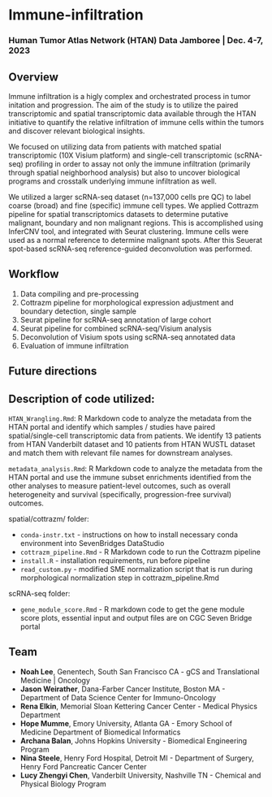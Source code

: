 # Immune-infiltration

### Human Tumor Atlas Network (HTAN) Data Jamboree | Dec. 4-7, 2023 

## Overview

Immune infiltration is a higly complex and orchestrated process in tumor initation and progression. The aim of the study is to utilize the paired transcriptomic and spatial transcriptomic data available through the HTAN initiative to quantify the relative infiltration of immune cells within the tumors and discover relevant biological insights. 

We focused on utilizing data from patients with matched spatial transcriptomic (10X Visium platform) and single-cell transcriptomic (scRNA-seq) profiling in order to assay not only the immune infiltration (primarily through spatial neighborhood analysis) but also to uncover biological programs and crosstalk underlying immune infiltration as well. 

We utilized a larger scRNA-seq dataset (n=137,000 cells pre QC) to label coarse (broad) and fine (specific) immune cell types. We applied Cottrazm pipeline for spatial transcriptomics datasets to determine putative malignant, boundary and non malignant regions. This is accomplished using InferCNV tool, and integrated with Seurat clustering. Immune cells were used as a normal reference to determine malignant spots. After this Seuerat spot-based scRNA-seq reference-guided deconvolution was performed.

## Workflow 

1. Data compiling and pre-processing
2. Cottrazm pipeline for morphological expression adjustment and boundary detection, single sample
3. Seurat pipeline for scRNA-seq annotation of large cohort
4. Seurat pipeline for combined scRNA-seq/Visium analysis
5. Deconvolution of Visium spots using scRNA-seq annotated data
6. Evaluation of immune infiltration

## Future directions

## Description of code utilized:

`HTAN_Wrangling.Rmd`: R Markdown code to analyze the metadata from the HTAN portal and identify which samples / studies have paired spatial/single-cell transcriptomic data from patients. We identify 13 patients from HTAN Vanderbilt dataset and 10 patients from HTAN WUSTL dataset and match them with relevant file names for downstream analyses.

`metadata_analysis.Rmd`: R Markdown code to analyze the metadata from the HTAN portal and use the immune subset enrichments identified from the other analyses to measure patient-level outcomes, such as overall heterogeneity and survival (specifically, progression-free survival) outcomes.

spatial/cottrazm/ folder: 
* `conda-instr.txt` - instructions on how to install necessary conda environment into SevenBridges DataStudio
* `cottrazm_pipeline.Rmd` - R Markdown code to run the Cottrazm pipeline
* `install.R` - installation requirements, run before pipeline
* `read_custom.py` - modified SME normalization script that is run during morphological normalization step in cottrazm_pipeline.Rmd

scRNA-seq folder:
* `gene_module_score.Rmd` - R markdown code to get the gene module score plots, essential input and output files are on CGC Seven Bridge portal

## Team

- **Noah Lee**,  Genentech, South San Francisco CA - gCS and Translational Medicine | Oncology
- **Jason Weirather**, Dana-Farber Cancer Institute, Boston MA - Department of Data Science Center for Immuno-Oncology
- **Rena Elkin**, Memorial Sloan Kettering Cancer Center - Medical Physics Department
- **Hope Mumme**, Emory University, Atlanta GA - Emory School of Medicine Department of Biomedical Informatics
- **Archana Balan**, Johns Hopkins University - Biomedical Engineering Program
- **Nina Steele**, Henry Ford Hospital, Detroit MI - Department of Surgery, Henry Ford Pancreatic Cancer Center
- **Lucy Zhengyi Chen**, Vanderbilt University, Nashville TN - Chemical and Physical Biology Program
